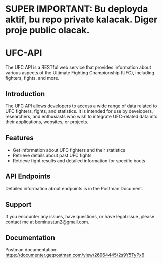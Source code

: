 # SUPER IMPORTANT: Bu deployda aktif, bu repo private kalacak. Diger proje public olacak.

# UFC-API

The UFC API is a RESTful web service that provides information about various aspects of the Ultimate Fighting Championship (UFC), including fighters, fights, and more.

## Introduction

The UFC API allows developers to access a wide range of data related to UFC fighters, fights, and statistics. It is intended for use by developers, researchers, and enthusiasts who wish to integrate UFC-related data into their applications, websites, or projects.

## Features

- Get information about UFC fighters and their statistics
- Retrieve details about past UFC fights
- Retrieve fight results and detailed information for specific bouts

## API Endpoints

Detailed information about endpoints is in the Postman Document.

## Support

If you encounter any issues, have questions, or have legal issue ,please contact me at beminustun2@gmail.com.

## Documentation

Postman documentation: https://documenter.getpostman.com/view/26964445/2s9Y5TyPx6
